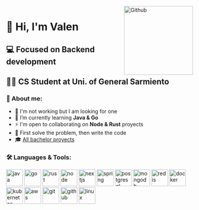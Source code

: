 <img width="186" align="right" alt="Github" src="https://media.npr.org/assets/img/2023/01/14/this-is-fine_sq-0bd6d8072e991dc4708be3668cd480ae7df18a11-s800-c85.jpg" />

# 👋 Hi, I'm Valen
## 💻 Focused on Backend development 
## 👨‍🎓 CS Student at Uni. of General Sarmiento

### 👾 About me:  
- 💼 I'm not working but I am looking for one  
- 🌱 I’m currently learning **Java & Go**  
- ⚡ I'm open to collaborating on **Node & Rust** proyects
- 🎯 First solve the problem, then write the code
- 🎓 [All bachelor proyects](https://github.com/stars/valrichter/lists/projectos-de-la-carrera)

### 🛠️ Languages & Tools:
  <div>
  <img alt="java" width="45" src="https://devicon-website.vercel.app/api/java/plain.svg?color=%23EA2D2E" />
  <img alt="go" width="45" src="https://devicon-website.vercel.app/api/go/plain.svg?color=%2300ACD7" />
  <img alt="rust" width="45" src="https://devicon-website.vercel.app/api/rust/plain.svg?color=%23FF6B00" />
  <img alt="node" width="45" src="https://devicon-website.vercel.app/api/nodejs/plain.svg?color=%2383CD29" />

  <img alt="nextjs" width="45" src="https://devicon-website.vercel.app/api/nextjs/original.svg?color=%232F2F2F" />
  <img alt="spring" width="45" src="https://devicon-website.vercel.app/api/spring/plain.svg?color=%235FB832" />

  <img alt="postgresql" width="45" src="https://devicon-website.vercel.app/api/postgresql/plain.svg?color=%23336791" />
  <img alt="mongodb" width="45" src="https://devicon-website.vercel.app/api/mongodb/plain.svg?color=%234FAA41" />
  <img alt="redis" width="45" src="https://devicon-website.vercel.app/api/redis/plain.svg?color=%23D82C20" />

  <img alt="docker" width="45" src="https://devicon-website.vercel.app/api/docker/plain.svg?color=%23019BC6" />
  <img alt="kubernetes" width="45" src="https://devicon-website.vercel.app/api/kubernetes/plain.svg?color=%23486BB3" />
  
  <img alt="aws" width="45" src="https://devicon-website.vercel.app/api/amazonwebservices/original.svg?color=%23F7A80D" />
  
  <img alt="git" width="45" src="https://devicon-website.vercel.app/api/git/plain.svg?color=%23F34F29" />
  <img alt="github" width="45" src="https://devicon-website.vercel.app/api/github/original.svg?color=%23FFFFFF" />
  
  <img alt="linux" width="45" src="https://devicon-website.vercel.app/api/linux/plain.svg?color=%23777777" />
  </div>
